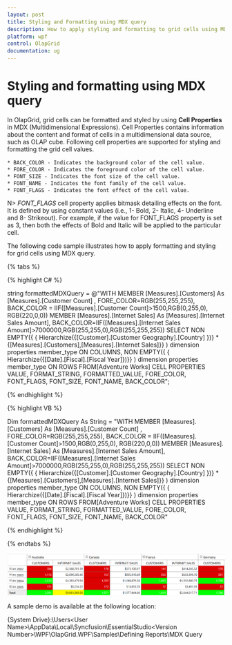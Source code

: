 ```yaml
---
layout: post
title: Styling and Formatting using MDX query
description: How to apply styling and formatting to grid cells using MDX query
platform: wpf
control: OlapGrid
documentation: ug
---
```


# Styling and formatting using MDX query

In OlapGrid, grid cells can be formatted and styled by using **Cell Properties** in MDX (Multidimensional Expressions). Cell Properties contains information about the content and format of cells in a multidimensional data source, such as OLAP cube. Following cell properties are supported for styling and formatting the grid cell values.

    * BACK_COLOR - Indicates the background color of the cell value.
    * FORE_COLOR - Indicates the foreground color of the cell value.
    * FONT_SIZE - Indicates the font size of the cell value.
    * FONT_NAME - Indicates the font family of the cell value.
    * FONT_FLAGS - Indicates the font effect of the cell value.

N> *FONT_FLAGS* cell property applies bitmask detailing effects on the font. It is defined by using constant values (i.e., 1- Bold, 2- Italic, 4- Underline and 8- Strikeout). For example, if the value for FONT_FLAGS property is set as 3, then both the effects of Bold and Italic will be applied to the particular cell.

The following code sample illustrates how to apply formatting and styling for grid cells using MDX query.

{% tabs %}

{% highlight C# %}

string formattedMDXQuery = @"WITH MEMBER [Measures].[Customers] As [Measures].[Customer Count] , FORE_COLOR=RGB(255,255,255), BACK_COLOR = IIF([Measures].[Customer Count]>1500,RGB(0,255,0), RGB(220,0,0)) MEMBER [Measures].[Internet Sales] As [Measures].[Internet Sales Amount], BACK_COLOR=IIF([Measures].[Internet Sales Amount]>7000000,RGB(255,255,0),RGB(255,255,255)) SELECT NON EMPTY({ { Hierarchize({[Customer].[Customer Geography].[Country] })} * {[Measures].[Customers],[Measures].[Internet Sales]}} ) dimension properties member_type ON COLUMNS, NON EMPTY({ { Hierarchize({[Date].[Fiscal].[Fiscal Year]})}} ) dimension properties member_type ON ROWS FROM[Adventure Works] CELL PROPERTIES VALUE, FORMAT_STRING, FORMATTED_VALUE, FORE_COLOR, FONT_FLAGS, FONT_SIZE, FONT_NAME, BACK_COLOR";

{% endhighlight %}

{% highlight VB %}

Dim formattedMDXQuery As String = "WITH MEMBER [Measures].[Customers] As [Measures].[Customer Count] , FORE_COLOR=RGB(255,255,255), BACK_COLOR = IIF([Measures].[Customer Count]>1500,RGB(0,255,0), RGB(220,0,0)) MEMBER [Measures].[Internet Sales] As [Measures].[Internet Sales Amount], BACK_COLOR=IIF([Measures].[Internet Sales Amount]>7000000,RGB(255,255,0),RGB(255,255,255)) SELECT NON EMPTY({ { Hierarchize({[Customer].[Customer Geography].[Country] })} * {[Measures].[Customers],[Measures].[Internet Sales]}} ) dimension properties member_type ON COLUMNS, NON EMPTY({ { Hierarchize({[Date].[Fiscal].[Fiscal Year]})}} ) dimension properties member_type ON ROWS FROM[Adventure Works] CELL PROPERTIES VALUE, FORMAT_STRING, FORMATTED_VALUE, FORE_COLOR, FONT_FLAGS, FONT_SIZE, FONT_NAME, BACK_COLOR"

{% endhighlight %}

{% endtabs %}

![](Styling-and-Formatting-using-MDX-query-images/Formatted_Grid.png)

A sample demo is available at the following location:

{System Drive}:\Users\<User Name>\AppData\Local\Syncfusion\EssentialStudio\<Version Number>\WPF\OlapGrid.WPF\Samples\Defining Reports\MDX Query